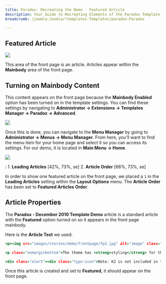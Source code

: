 ```yaml
---
title: Paradox: Recreating the Demo - Featured Article
description: Your Guide to Recreating Elements of the Paradox Template for Joomla
breadcrumb: /joomla:Joomla/!templates:Templates/paradox:Paradox

---
```


Featured Article
-----

![][demo]

This area of the front page is an article. Articles appear within the **Mainbody** area of the front page.

Turning on Mainbody Content
-----

This content appears on the front page because the **Mainbody Enabled** option has been turned on in the template settings. You can find these settings by navigating to **Administrator -> Extensions -> Templates Manager -> Paradox -> Advanced**.

![][advanced]

Once this is done, you can navigate to the **Menu Manager** by going to **Administrator -> Menus -> Menu Manager**. From here, you'll want to find the menu item for your home page and select it so you can access its settings. For our demo, it is located in **Main Menu -> Home**.

![][menu]

:   1. **Leading Articles** [42%, 73%, se]
    2. **Article Order** [68%, 73%, se]

In order to show one featured article on the front page, we placed a `1` in the **Leading Articles** setting within the **Layout Options** menu. The **Article Order** has been set to **Featured Articles Order**.

Article Properties
-----

The **Paradox - December 2010 Template Demo** article is a standard article with the **Featured** option turned on so it appears in the front page mainbody.

Here is the **Article Text** we used:

~~~ .html
<p><img src="images/stories/demo/frontpage/fp2.jpg" alt="image" class="rt-image" width="400" height="131" /></p>

<p class="nomarginbottom">The theme has <strong>styling</strong> for the popular, content extension <strong>K2</strong>. K2 is a powerful extensions to expand the default content capabilities of <strong>Joomla</strong> exponentially, allowing for <strong>advanced</strong>, individual article <strong>layouts</strong>.</p>

<div class="alert"><div class="typo-icon">Note: K2 is not included in the RocketLauncher, and therefore, the launcher has been modified to account for this change, with different content items and module assignments.</div></div>
~~~

Once this article is created and set to **Featured**, it should appear on the front page.

[demo]: assets/demo_12.jpeg
[advanced]: assets/advanced.jpeg
[menu]: assets/menu.jpeg
